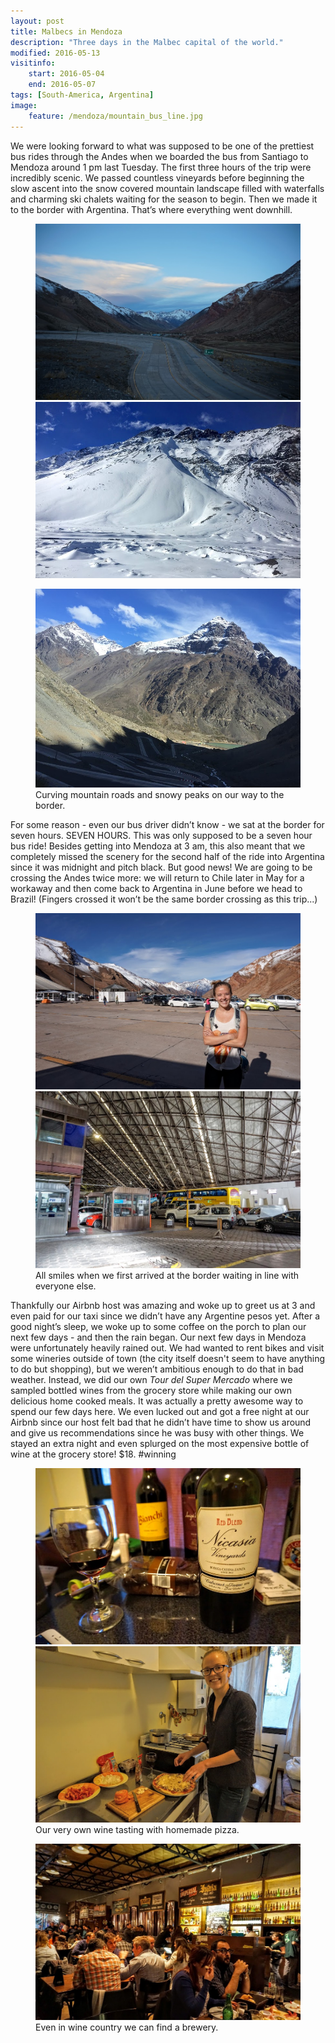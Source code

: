 ```yaml
---
layout: post
title: Malbecs in Mendoza
description: "Three days in the Malbec capital of the world."
modified: 2016-05-13
visitinfo:
    start: 2016-05-04
    end: 2016-05-07
tags: [South-America, Argentina]
image:
    feature: /mendoza/mountain_bus_line.jpg
---
```


We were looking forward to what was supposed to be one of the prettiest bus rides through the Andes when we boarded the bus from Santiago to Mendoza around 1 pm last Tuesday. The first three hours of the trip were incredibly scenic. We passed countless vineyards before beginning the slow ascent into the snow covered mountain landscape filled with waterfalls and charming ski chalets waiting for the season to begin. Then we made it to the border with Argentina. That’s where everything went downhill.
<figure class="half">
    <a href="/images/mendoza/road.jpg"><img src="/images/mendoza/road.jpg" alt=""></a>
    <a href="/images/mendoza/snow_peaks.jpg"><img src="/images/mendoza/snow_peaks.jpg" alt=""></a>
</figure>
<figure>
    <a href="/images/mendoza/curvy_road.jpg"><img src="/images/mendoza/curvy_road.jpg" alt=""></a>
    <figcaption>Curving mountain roads and snowy peaks on our way to the border.</figcaption>
</figure>

For some reason - even our bus driver didn’t know - we sat at the border for seven hours. SEVEN HOURS. This was only supposed to be a seven hour bus ride! Besides getting into Mendoza at 3 am, this also meant that we completely missed the scenery for the second half of the ride into Argentina since it was midnight and pitch black. But good news! We are going to be crossing the Andes twice more: we will return to Chile later in May for a workaway and then come back to Argentina in June before we head to Brazil! (Fingers crossed it won’t be the same border crossing as this trip...)
<figure class="half">
    <a href="/images/mendoza/smiles.jpg"><img src="/images/mendoza/smiles.jpg" alt=""></a>
    <a href="/images/mendoza/waiting_in_line.jpg"><img src="/images/mendoza/waiting_in_line.jpg" alt=""></a>
    <figcaption>All smiles when we first arrived at the border waiting in line with everyone else.</figcaption>
</figure>

Thankfully our Airbnb host was amazing and woke up to greet us at 3 and even paid for our taxi since we didn’t have any Argentine pesos yet. After a good night’s sleep, we woke up to some coffee on the porch to plan our next few days - and then the rain began. Our next few days in Mendoza were unfortunately heavily rained out. We had wanted to rent bikes and visit some wineries outside of town (the city itself doesn't seem to have anything to do but shopping), but we weren’t ambitious enough to do that in bad weather. Instead, we did our own *Tour del Super Mercado* where we sampled bottled wines from the grocery store while making our own delicious home cooked meals. It was actually a pretty awesome way to spend our few days here. We even lucked out and got a free night at our Airbnb since our host felt bad that he didn’t have time to show us around and give us recommendations since he was busy with other things. We stayed an extra night and even splurged on the most expensive bottle of wine at the grocery store! $18. #winning
<figure class="half">
    <a href="/images/mendoza/wine.jpg"><img src="/images/mendoza/wine.jpg" alt=""></a>
    <a href="/images/mendoza/pizza.jpg"><img src="/images/mendoza/pizza.jpg" alt=""></a>
    <figcaption>Our very own wine tasting with homemade pizza.</figcaption>
</figure>
<figure>
    <a href="/images/mendoza/brewery.jpg"><img src="/images/mendoza/brewery.jpg" alt=""></a>
    <figcaption>Even in wine country we can find a brewery.</figcaption>
</figure>
